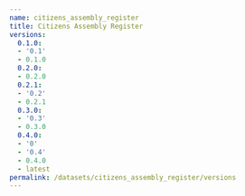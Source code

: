 ```yaml
---
name: citizens_assembly_register
title: Citizens Assembly Register
versions:
  0.1.0:
  - '0.1'
  - 0.1.0
  0.2.0:
  - 0.2.0
  0.2.1:
  - '0.2'
  - 0.2.1
  0.3.0:
  - '0.3'
  - 0.3.0
  0.4.0:
  - '0'
  - '0.4'
  - 0.4.0
  - latest
permalink: /datasets/citizens_assembly_register/versions
---
```

